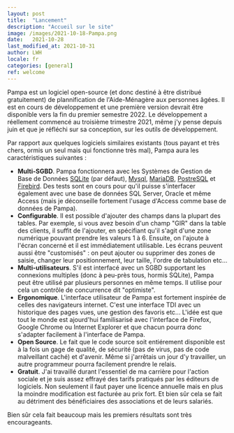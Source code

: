 ```yaml
---
layout: post
title:  "Lancement"
description: "Accueil sur le site"
image: /images/2021-10-18-Pampa.png
date:   2021-10-28
last_modified_at: 2021-10-31
author: LWH
locale: fr
categories: [general]
ref: welcome 
---
```

Pampa est un logiciel open-source (et donc destiné à être distribué gratuitement) de plannification de l'Aide-Ménagère aux personnes âgées. Il est en cours de développement et une première version devrait être disponible vers la fin du premier semestre 2022. Le développement a réellement commencé au troisième trimestre 2021, même j'y pense depuis juin et que je réfléchi sur sa conception, sur les outils de développement.

Par rapport aux quelques logiciels similaires existants (tous payant et très chers, ormis un seul mais qui fonctionne très mal), Pampa aura les caractéristiques suivantes :

- **Multi-SGBD**. Pampa fonctionnera avec les Systèmes de Gestion de Base de Données [SQLite](https://www.sqlite.org/index.html) (par défaut), [Mysql](https://www.mysql.com/fr/), [MariaDB](https://mariadb.org/), [PostreSQL](https://www.postgresql.org/) et [Firebird](https://firebirdsql.org/). Des tests sont en cours pour qu'il puisse s'interfacer également avec une base de données SQL Server, Oracle et même Access (mais je déconseille fortement l'usage d'Access comme base de données de Pampa).
- **Configurable**. Il est possible d'ajouter des champs dans la plupart des tables. Par exemple, si vous avez besoin d'un champ "GIR" dans la table des clients, il suffit de l'ajouter, en spécifiant qu'il s'agit d'une zone numérique pouvant prendre les valeurs 1 à 6. Ensuite, on l'ajoute à l'écran concerné et il est immédiatement utilisable. Les écrans peuvent aussi être "customisés" : on peut ajouter ou supprimer des zones de saisie, changer leur positionnement, leur taille, l'ordre de tabulation etc...
- **Multi-utilisateurs**. S'il est interfacé avec un SGBD supportant les connexions multiples (donc à peu-près tous, hormis SQLite), Pampa peut être utilisé par plusieurs personnes en même temps. Il utilise pour cela un contrôle de concurrence dit "optimiste".
- **Ergonomique**. L'interface utilisateur de Pampa est fortement inspirée de celles des navigateurs internet. C'est une interface TDI avec un historique des pages vues, une gestion des favoris etc... L'idée est que tout le monde est ajourd'hui familisarisé avec l'interface de Firefox, Google Chrome ou Internet Explorer et que chacun pourra donc s'adapter facilement à l'interface de Pampa.
- **Open Source**. Le fait que le code source soit entiérement disponible est à la fois un gage de qualité, de sécurité (pas de virus, pas de code malveillant caché) et d'avenir. Même si j'arrêtais un jour d'y travailler, un autre programmeur pourra facilement prendre le relais.
- **Gratuit**. J'ai travaillé durant l'essentiel de ma carrière pour l'action sociale et je suis assez effrayé des tarifs pratiqués par les éditeurs de logiciels. Non seulement il faut payer une licence annuelle mais en plus la moindre modification est facturée au prix fort. Et bien sûr cela se fait au détriment des bénéficiaires des associations et de leurs salariés.

Bien sûr cela fait beaucoup mais les premiers résultats sont très encourageants.
